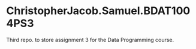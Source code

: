 # ChristopherJacob.Samuel.BDAT1004PS3
Third repo. to store assignment 3 for the Data Programming course.
